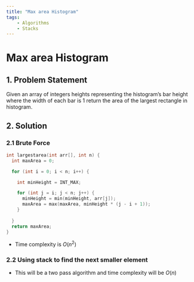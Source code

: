 ```yaml
---
title: "Max area Histogram"
tags:
    - Algorithms
    - Stacks
---
```


# Max area Histogram

## 1. Problem Statement

Given an array of integers heights representing the histogram’s bar height where the width of each bar is 1 return the area of the largest rectangle in histogram.

## 2. Solution

### 2.1 Brute Force 

```cpp
int largestarea(int arr[], int n) {
  int maxArea = 0;

  for (int i = 0; i < n; i++) {

    int minHeight = INT_MAX;

    for (int j = i; j < n; j++) {
      minHeight = min(minHeight, arr[j]);
      maxArea = max(maxArea, minHeight * (j - i + 1));
    }
    
  }
  return maxArea;
}
```

- Time complexity is $O(n^2)$

### 2.2 Using stack to find the next smaller element

- This will be a two pass algorithm and time complexity will be $O(n)$



```cpp

```
